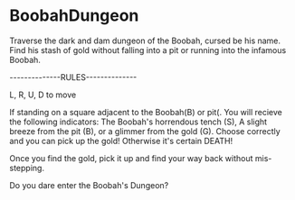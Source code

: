 # BoobahDungeon
Traverse the dark and dam dungeon of the Boobah, cursed be his name. Find his stash of gold without falling into a pit or running into the infamous Boobah.

--------------RULES--------------

L, R, U, D to move

If standing on a square adjacent to the Boobah(B) or pit(. You will recieve the following indicators: The Boobah's horrendous tench (S), A slight breeze from the pit (B), or a glimmer from the gold (G). Choose correctly and you can pick up the gold! Otherwise it's certain DEATH!

Once you find the gold, pick it up and find your way back without mis-stepping. 

Do you dare enter the Boobah's Dungeon?

